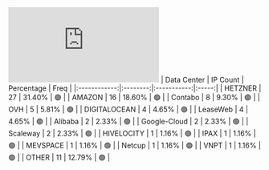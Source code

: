 ![Diagramm](https://github.com/obajay/StateSync-snapshots/blob/main/Projects/Oraichain/1/README.md)
| Data Center | IP Count | Percentage | Freq |
|:------------:|:--------:|:-----------:|:-----:|
| HETZNER | 27 | 31.40% | 🟢 |
| AMAZON | 16 | 18.60% | 🟢 |
| Contabo | 8 | 9.30% | 🟢 |
| OVH | 5 | 5.81% | 🟢 |
| DIGITALOCEAN | 4 | 4.65% | 🟢 |
| LeaseWeb | 4 | 4.65% | 🟢 |
| Alibaba | 2 | 2.33% | 🟢 |
| Google-Cloud | 2 | 2.33% | 🟢 |
| Scaleway | 2 | 2.33% | 🟢 |
| HIVELOCITY | 1 | 1.16% | 🟢 |
| IPAX | 1 | 1.16% | 🟢 |
| MEVSPACE | 1 | 1.16% | 🟢 |
| Netcup | 1 | 1.16% | 🟢 |
| VNPT | 1 | 1.16% | 🟢 |
| OTHER | 11 | 12.79% | 🟢 |